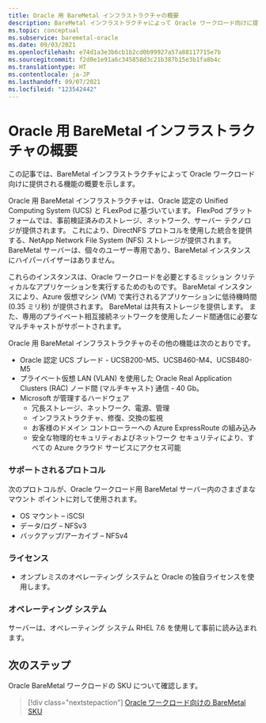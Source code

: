 ```yaml
---
title: Oracle 用 BareMetal インフラストラクチャの概要
description: BareMetal インフラストラクチャによって Oracle ワークロード向けに提供される機能について説明します。
ms.topic: conceptual
ms.subservice: baremetal-oracle
ms.date: 09/03/2021
ms.openlocfilehash: e74d1a3e3b6cb1b2cd0b99927a57a88117715e7b
ms.sourcegitcommit: f2d0e1e91a6c345858d3c21b387b15e3b1fa8b4c
ms.translationtype: HT
ms.contentlocale: ja-JP
ms.lasthandoff: 09/07/2021
ms.locfileid: "123542442"
---
```

# <a name="what-is-baremetal-infrastructure-for-oracle"></a>Oracle 用 BareMetal インフラストラクチャの概要

この記事では、BareMetal インフラストラクチャによって Oracle ワークロード向けに提供される機能の概要を示します。

Oracle 用 BareMetal インフラストラクチャは、Oracle 認定の Unified Computing System (UCS) と FLexPod に基づいています。 FlexPod プラットフォームでは、事前検証済みのストレージ、ネットワーク、サーバー テクノロジが提供されます。 これにより、DirectNFS プロトコルを使用した統合を提供する、NetApp Network File System (NFS) ストレージが提供されます。 BareMetal サーバーは、個々のユーザー専用であり、BareMetal インスタンスにハイパーバイザーはありません。 

これらのインスタンスは、Oracle ワークロードを必要とするミッション クリティカルなアプリケーションを実行するためのものです。 BareMetal インスタンスにより、Azure 仮想マシン (VM) で実行されるアプリケーションに低待機時間 (0.35 ミリ秒) が提供されます。 BareMetal は共有ストレージを提供します。 また、専用のプライベート相互接続ネットワークを使用したノード間通信に必要なマルチキャストがサポートされます。 

Oracle 用 BareMetal インフラストラクチャのその他の機能は次のとおりです。

- Oracle 認定 UCS ブレード - UCSB200-M5、UCSB460-M4、UCSB480-M5
- プライベート仮想 LAN (VLAN) を使用した Oracle Real Application Clusters (RAC) ノード間 (マルチキャスト) 通信 - 40 Gb。
- Microsoft が管理するハードウェア
  - 冗長ストレージ、ネットワーク、電源、管理
  - インフラストラクチャ、修復、交換の監視
  - お客様のドメイン コントローラーへの Azure ExpressRoute の組み込み
  - 安全な物理的セキュリティおよびネットワーク セキュリティにより、すべての Azure クラウド サービスにアクセス可能

### <a name="supported-protocols"></a>サポートされるプロトコル

次のプロトコルが、Oracle ワークロード用 BareMetal サーバー内のさまざまなマウント ポイントに対して使用されます。

- OS マウント – iSCSI
- データ/ログ – NFSv3
- バックアップ/アーカイブ – NFSv4

### <a name="licensing"></a>ライセンス

- オンプレミスのオペレーティング システムと Oracle の独自ライセンスを使用します。

### <a name="operating-system"></a>オペレーティング システム

サーバーは、オペレーティング システム RHEL 7.6 を使用して事前に読み込まれます。

## <a name="next-steps"></a>次のステップ

Oracle BareMetal ワークロードの SKU について確認します。

> [!div class="nextstepaction"]
> [Oracle ワークロード向けの BareMetal SKU](oracle-baremetal-skus.md)
